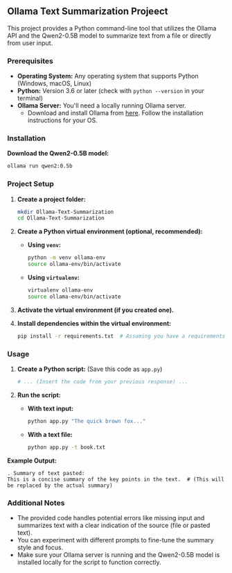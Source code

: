 ## Ollama Text Summarization Projeect

This project provides a Python command-line tool that utilizes the Ollama API and the Qwen2-0.5B model to summarize text from a file or directly from user input.

### Prerequisites

* **Operating System:** Any operating system that supports Python (Windows, macOS, Linux)
* **Python:** Version 3.6 or later (check with `python --version` in your terminal)
* **Ollama Server:** You'll need a locally running Ollama server.
    * Download and install Ollama from [here](https://ollama.com/download). Follow the installation instructions for your OS.

### Installation

**Download the Qwen2-0.5B model:** 

   ```bash
   ollama run qwen2:0.5b
   ```

### Project Setup

1. **Create a project folder:**

   ```bash
   mkdir Ollama-Text-Summarization
   cd Ollama-Text-Summarization
   ```

2. **Create a Python virtual environment (optional, recommended):**

   - **Using `venv`:**

     ```bash
     python -m venv ollama-env
     source ollama-env/bin/activate
     ```

   - **Using `virtualenv`:**

     ```bash
     virtualenv ollama-env
     source ollama-env/bin/activate
     ```

3. **Activate the virtual environment (if you created one).**

4. **Install dependencies within the virtual environment:**

   ```bash
   pip install -r requirements.txt  # Assuming you have a requirements.txt file (optional)
   ```

### Usage

1. **Create a Python script:** (Save this code as `app.py`)

   ```python
   # ... (Insert the code from your previous response) ...
   ```

2. **Run the script:**

   - **With text input:**

     ```bash
     python app.py "The quick brown fox..."
     ```

   - **With a text file:**

     ```bash
     python app.py -t book.txt
     ```

**Example Output:**

```
. Summary of text pasted:
This is a concise summary of the key points in the text.  # (This will be replaced by the actual summary)
```

### Additional Notes

* The provided code handles potential errors like missing input and summarizes text with a clear indication of the source (file or pasted text).
* You can experiment with different prompts to fine-tune the summary style and focus.
* Make sure your Ollama server is running and the Qwen2-0.5B model is installed locally for the script to function correctly.
